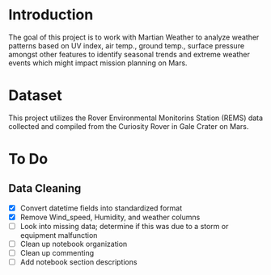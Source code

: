 # Introduction
The goal of this project is to work with Martian Weather to analyze weather patterns based on UV index, air temp., ground temp., surface pressure amongst other features to identify seasonal trends and extreme weather events which might impact mission planning on Mars.

# Dataset
This project utilizes the Rover Environmental Monitorins Station (REMS) data collected and compiled from the Curiosity Rover in Gale Crater on Mars.

# To Do
## Data Cleaning
 - [X] Convert datetime fields into standardized format
 - [X] Remove Wind_speed, Humidity, and weather columns
 - [ ] Look into missing data; determine if this was due to a storm or equipment malfunction
 - [ ] Clean up notebook organization
 - [ ] Clean up commenting
 - [ ] Add notebook section descriptions